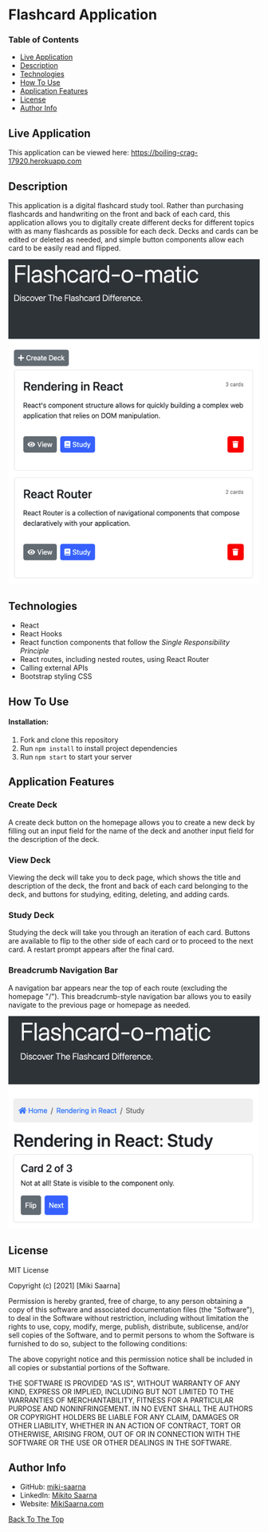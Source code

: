 
# Flashcard Application

### Table of Contents

- [Live Application](#live-application)
- [Description](#description)
- [Technologies](#technologies)
- [How To Use](#how-to-use)
- [Application Features](#application-features)
- [License](#license)
- [Author Info](#author-info)

## Live Application

This application can be viewed here: https://boiling-crag-17920.herokuapp.com

## Description

This application is a digital flashcard study tool. Rather than purchasing flashcards and handwriting on the front and back of each card, this application allows you to digitally create different decks for different topics with as many flashcards as possible for each deck. Decks and cards can be edited or deleted as needed, and simple button components allow each card to be easily read and flipped.

![Homepage of the flashcard app](/images/home-page.png)

## Technologies

- React
- React Hooks
- React function components that follow the _Single Responsibility Principle_
- React routes, including nested routes, using React Router
- Calling external APIs
- Bootstrap styling CSS

## How To Use

#### Installation:

1. Fork and clone this repository
2. Run `npm install` to install project dependencies
3. Run `npm start` to start your server

## Application Features

### Create Deck

A create deck button on the homepage allows you to create a new deck by filling out an input field for the name of the deck and another input field for the description of the deck.

### View Deck

Viewing the deck will take you to deck page, which shows the title and description of the deck, the front and back of each card belonging to the deck, and buttons for studying, editing, deleting, and adding cards.

### Study Deck

Studying the deck will take you through an iteration of each card. Buttons are available to flip to the other side of each card or to proceed to the next card. A restart prompt appears after the final card.

### Breadcrumb Navigation Bar

A navigation bar appears near the top of each route (excluding the homepage "/"). This breadcrumb-style navigation bar allows you to easily navigate to the previous page or homepage as needed.

![Study page of the flashcard app](/images/study-page.png)

## License

MIT License

Copyright (c) [2021] [Miki Saarna]

Permission is hereby granted, free of charge, to any person obtaining a copy
of this software and associated documentation files (the "Software"), to deal
in the Software without restriction, including without limitation the rights
to use, copy, modify, merge, publish, distribute, sublicense, and/or sell
copies of the Software, and to permit persons to whom the Software is
furnished to do so, subject to the following conditions:

The above copyright notice and this permission notice shall be included in all
copies or substantial portions of the Software.

THE SOFTWARE IS PROVIDED "AS IS", WITHOUT WARRANTY OF ANY KIND, EXPRESS OR
IMPLIED, INCLUDING BUT NOT LIMITED TO THE WARRANTIES OF MERCHANTABILITY,
FITNESS FOR A PARTICULAR PURPOSE AND NONINFRINGEMENT. IN NO EVENT SHALL THE
AUTHORS OR COPYRIGHT HOLDERS BE LIABLE FOR ANY CLAIM, DAMAGES OR OTHER
LIABILITY, WHETHER IN AN ACTION OF CONTRACT, TORT OR OTHERWISE, ARISING FROM,
OUT OF OR IN CONNECTION WITH THE SOFTWARE OR THE USE OR OTHER DEALINGS IN THE
SOFTWARE.

## Author Info


- GitHub: [miki-saarna](https://github.com/miki-saarna)
- LinkedIn: [Mikito Saarna](https://www.linkedin.com/in/mikito-saarna/)
- Website: [MikiSaarna.com](https://MikiSaarna.com)

[Back To The Top](#pomodoro-timer)